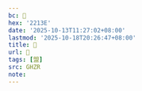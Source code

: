 ```yaml
---
bc: 𢄾
hex: '2213E'
date: '2025-10-13T11:27:02+08:00'
lastmod: '2025-10-18T20:26:47+08:00'
title: 󰕄
url: 󰕄
tags: [盟]
src: GHZR
note:
---
```

